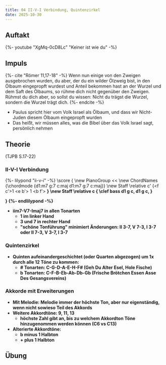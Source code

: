 ```yaml
---
title: 04 II-V-I Verbindung, Quintenzirkel
date: 2025-10-30
---
```


## Auftakt

{%- youtube "XgMq-0cD8Lc" "Keiner ist wie du" -%}

## Impuls

{%- cite "Römer 11,17-18" -%}
Wenn nun einige von den Zweigen ausgebrochen wurden, du aber, der du ein wilder Ölzweig bist, in den Ölbaum eingepropft wurdest und Anteil bekommen hast an der Wurzel und dem Saft des Ölbaums, so rühme dich nicht gegenüber den Zweigen. Rühmst du dich aber, so sollst du wissen: Nicht du trägst die Wurzel, sondern die Wurzel trägt dich.
{%- endcite -%}

- Paulus spricht hier vom Volk Israel als Ölbaum, und dass wir Nicht-Juden diesem Ölbaum eingepropft wurden
- Das heißt, wir müssen alles, was die Bibel über das Volk Israel sagt, persönlich nehmen

## Theorie

(TJPB S.17-22)

### II-V-I Verbindung

{%- lilypond "ii-v-i" -%}
\score {
  \new PianoGroup <<
    \new ChordNames {\chordmode {d1:m7 g:7 c:maj d1:m7 g:7 c:maj}}
    \new Staff \relative c' {<f c'>1 <f b> <e b'> <c f>1 <b f'> <b e>}
    \new Staff \relative c {
      \clef bass
      d1 g c, d1 g c,
    }
  >>
}
{%- endlilypond -%}

- iim7-V7-Imaj7 in allen Tonarten
    - 1 im linker Hand
    - 3 und 7 in rechter Hand
    - "schöne Tonführung" minimiert Änderungen: II 3-7, V 7-3, I 3-7 oder II 7-3, V 3-7, I 3-7

### Quintenzirkel

- Quinten aufeinandergeschichtet (oder Quarten abgezogen) um 1x durch alle 12 Töne zu kommen:
    - \# Tonarten: C-G-D-A-E-H-F# (Geh Du Alter Esel, Hole Fische)
    - b Tonarten: C-F-B-Eb-Ab-Db-Gb (Frische Brötchen Essen Asse Des Gesangsvereins)

### Akkorde mit Erweiterungen

- Mit Melodie: Melodie immer der höchste Ton, aber nur eigenständig, wenn nicht sowieso Teil des Akkords
- Weitere Akkordtöne: 9, 11, 13
    - höchste Zahl gibt an, bis zu welchem Akkordton Töne hinzugenommen werden können (C6 vs C13)
- Alterierte Akkordtöne:
    - b minus 1 Halbton
    - \+ plus 1 Halbton

## Übung
